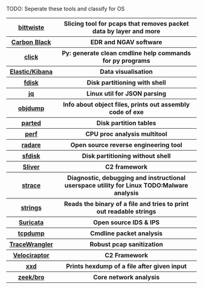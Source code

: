 TODO: Seperate these tools and classify for OS
<table>
    <tbody align=center>
        <tr>
            <th><a href="https://manpages.ubuntu.com/manpages/focal/man1/bittwiste.1.html">bittwiste</a></th>
            <th>Slicing tool for pcaps that removes packet data by layer and more</th>
        </tr>
        <tr>
            <th><a href="https://www.dell.com/support/kbdoc/en-ca/000126090/what-is-vmware-carbon-black-cloud">Carbon Black</a></th>
            <th>EDR and NGAV software</th>
        </tr>
        <tr>
            <th><a href="https://click.palletsprojects.com/en/stable/">click</a></th>
            <th>Py: generate clean cmdline help commands for py programs</th>
        </tr>
        <tr>
            <th><a href="https://www.elastic.co/docs/get-started/the-stack">Elastic/Kibana</a></th>
            <th>Data visualisation</th>
        </tr>
        <tr>
            <th><a href="https://www.elastic.co/docs/get-started/the-stack">fdisk</a></th>
            <th>Disk partitioning with shell</th>
        </tr>
        <tr>
            <th><a href="https://jqlang.org/manual/">jq</a></th>
            <th>Linux util for JSON parsing</th>
        </tr>
        <tr>
            <th><a href="https://man7.org/linux/man-pages/man1/objdump.1.html">objdump</a></th>
            <th>Info about object files, prints out assembly code of exe</th>
        </tr>
        <tr>
            <th><a href="https://man7.org/linux/man-pages/man8/parted.8.html">parted</a></th>
            <th>Disk partition tables</th>
        </tr>
        <tr>
            <th><a href="https://perfwiki.github.io/main/">perf</a></th>
            <th>CPU proc analysis multitool</th>
        </tr>
        <tr>
            <th><a href="https://rada.re/r/docs.html">radare</a></th>
            <th>Open source reverse engineering tool</th>
        </tr>
        <tr>
            <th><a href="https://man7.org/linux/man-pages/man8/sfdisk.8.html">sfdisk</a></th>
            <th>Disk partitioning without shell </th>
        </tr>
        <tr>
            <th><a href="https://sliver.sh/docs">Sliver</a></th>
            <th>C2 framework</th>
        </tr>
        <tr>
            <th><a href="https://strace.io">strace</a></th>
            <th>Diagnostic, debugging and instructional userspace utility for Linux TODO:Malware analysis</th>
        </tr>
        <tr>
            <th><a href="https://man7.org/linux/man-pages/man1/strings.1.html">strings</a></th>
            <th>Reads the binary of a file and tries to print out readable strings</th>
        </tr>
        <tr>
            <th><a href="https://docs.suricata.io/en/latest/">Suricata</a></th>
            <th>Open source IDS & IPS</th>
        </tr>
        <tr>
            <th><a href="https://www.tcpdump.org/manpages/tcpdump.1.html">tcpdump</a></th>
            <th>Cmdline packet analysis</th>
        </tr>
        <tr>
            <th><a href="https://www.tracewrangler.com">TraceWrangler</a></th>
            <th>Robust pcap sanitization</th>
        </tr>
        <tr>
            <th><a href="https://docs.velociraptor.app">Velociraptor</a></th>
            <th>C2 Framework</th>
        </tr>
        <tr>
            <th><a href="https://linux.die.net/man/1/xxd">xxd</a></th>
            <th>Prints hexdump of a file after given input</th>
        </tr>
        <tr>
            <th><a href="https://docs.zeek.org/en/master/">zeek/bro</a></th>
            <th>Core network analysis</th>
        </tr>
    </tbody>
</table>